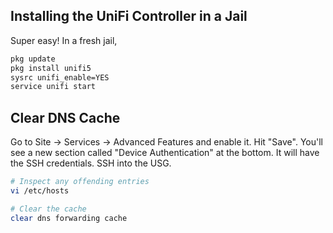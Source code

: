 Installing the UniFi Controller in a Jail
-----------------------------------------

Super easy! In a fresh jail,

```bash
pkg update
pkg install unifi5
sysrc unifi_enable=YES
service unifi start
```

Clear DNS Cache
---------------

Go to Site &rarr; Services &rarr; Advanced Features and enable it. Hit "Save". You'll see a new section called "Device Authentication" at the bottom. It will have the SSH credentials. SSH into the USG.

```bash
# Inspect any offending entries
vi /etc/hosts

# Clear the cache
clear dns forwarding cache
```
